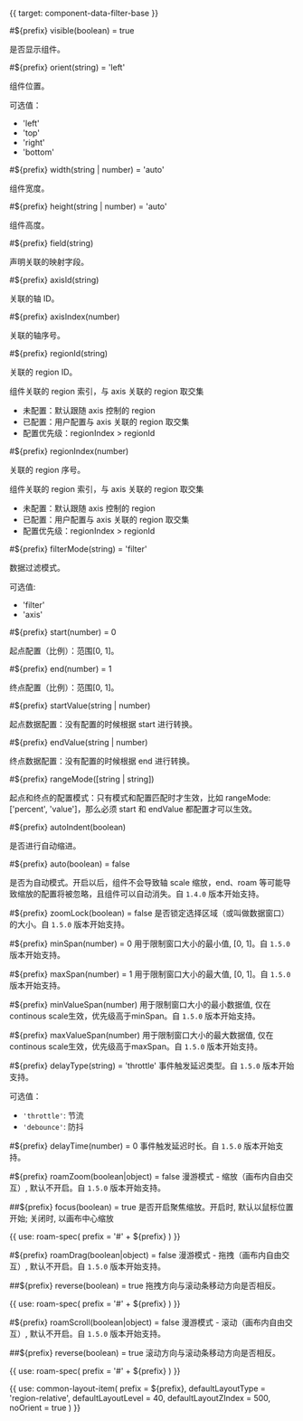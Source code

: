 {{ target: component-data-filter-base }}

#${prefix} visible(boolean) = true

是否显示组件。

#${prefix} orient(string) = 'left'

组件位置。

可选值：

- 'left'
- 'top'
- 'right'
- 'bottom'

#${prefix} width(string | number) = 'auto'

组件宽度。

#${prefix} height(string | number) = 'auto'

组件高度。

#${prefix} field(string)

声明关联的映射字段。

#${prefix} axisId(string)

关联的轴 ID。

#${prefix} axisIndex(number)

关联的轴序号。

#${prefix} regionId(string)

关联的 region ID。

组件关联的 region 索引，与 axis 关联的 region 取交集

- 未配置：默认跟随 axis 控制的 region
- 已配置：用户配置与 axis 关联的 region 取交集
- 配置优先级：regionIndex > regionId

#${prefix} regionIndex(number)

关联的 region 序号。

组件关联的 region 索引，与 axis 关联的 region 取交集

- 未配置：默认跟随 axis 控制的 region
- 已配置：用户配置与 axis 关联的 region 取交集
- 配置优先级：regionIndex > regionId

#${prefix} filterMode(string) = 'filter'

数据过滤模式。

可选值:

- 'filter'
- 'axis'

#${prefix} start(number) = 0

起点配置（比例）：范围[0, 1]。

#${prefix} end(number) = 1

终点配置（比例）：范围[0, 1]。

#${prefix} startValue(string | number)

起点数据配置：没有配置的时候根据 start 进行转换。

#${prefix} endValue(string | number)

终点数据配置：没有配置的时候根据 end 进行转换。

#${prefix} rangeMode([string | string])

起点和终点的配置模式：只有模式和配置匹配时才生效，比如 rangeMode: ['percent', 'value']，那么必须 start 和 endValue 都配置才可以生效。

#${prefix} autoIndent(boolean)

是否进行自动缩进。

#${prefix} auto(boolean) = false

是否为自动模式。开启以后，组件不会导致轴 scale 缩放，end、roam 等可能导致缩放的配置将被忽略，且组件可以自动消失。自 `1.4.0` 版本开始支持。

#${prefix} zoomLock(boolean) = false
是否锁定选择区域（或叫做数据窗口）的大小。自 `1.5.0` 版本开始支持。

#${prefix} minSpan(number) = 0
用于限制窗口大小的最小值, [0, 1]。自 `1.5.0` 版本开始支持。

#${prefix} maxSpan(number) = 1
用于限制窗口大小的最大值, [0, 1]。自 `1.5.0` 版本开始支持。

#${prefix} minValueSpan(number)
用于限制窗口大小的最小数据值, 仅在continous scale生效，优先级高于minSpan。自 `1.5.0` 版本开始支持。

#${prefix} maxValueSpan(number)
用于限制窗口大小的最大数据值, 仅在continous scale生效，优先级高于maxSpan。自 `1.5.0` 版本开始支持。

#${prefix} delayType(string) = 'throttle'
事件触发延迟类型。自 `1.5.0` 版本开始支持。

可选值：
- `'throttle'`: 节流
- `'debounce'`: 防抖

#${prefix} delayTime(number) = 0
事件触发延迟时长。自 `1.5.0` 版本开始支持。

#${prefix} roamZoom(boolean|object) = false
漫游模式 - 缩放（画布内自由交互）, 默认不开启。自 `1.5.0` 版本开始支持。

##${prefix} focus(boolean) = true
是否开启聚焦缩放。开启时, 默认以鼠标位置开始; 关闭时, 以画布中心缩放

{{ use: roam-spec(
prefix = '#' + ${prefix}
) }}

#${prefix} roamDrag(boolean|object) = false
漫游模式 - 拖拽（画布内自由交互）, 默认不开启。自 `1.5.0` 版本开始支持。

##${prefix} reverse(boolean) = true
拖拽方向与滚动条移动方向是否相反。

{{ use: roam-spec(
prefix = '#' + ${prefix}
) }}

#${prefix} roamScroll(boolean|object) = false
漫游模式 - 滚动（画布内自由交互）, 默认不开启。自 `1.5.0` 版本开始支持。

##${prefix} reverse(boolean) = true
滚动方向与滚动条移动方向是否相反。

{{ use: roam-spec(
prefix = '#' + ${prefix}
) }}

{{ use: common-layout-item(
  prefix = ${prefix},
  defaultLayoutType = 'region-relative',
  defaultLayoutLevel = 40,
  defaultLayoutZIndex = 500,
  noOrient = true
) }}
